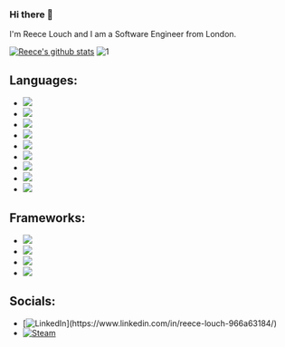 ### Hi there 👋
I'm Reece Louch and I am a Software Engineer from London.

[![Reece's github stats](https://github-readme-stats.vercel.app/api?username=rlouch&theme=tokyonight&count_private=true)](https://github.com/anuraghazra/github-readme-stats)
![1](https://github-readme-stats.vercel.app/api/top-langs/?username=rlouch&theme=tokyonight)

## Languages:
- <img src="https://img.shields.io/badge/java-%23ED8B00.svg?&style=for-the-badge&logo=java&logoColor=white"/>
- <img src="https://img.shields.io/badge/python%20-%2314354C.svg?&style=for-the-badge&logo=python&logoColor=white"/>
- <img src="https://img.shields.io/badge/c%20-%2300599C.svg?&style=for-the-badge&logo=c&logoColor=white"/>
- <img src="https://img.shields.io/badge/c++%20-%2300599C.svg?&style=for-the-badge&logo=c%2B%2B&ogoColor=white"/>
- <img src="https://img.shields.io/badge/html5%20-%23E34F26.svg?&style=for-the-badge&logo=html5&logoColor=white"/>
- <img src="https://img.shields.io/badge/markdown-%23000000.svg?&style=for-the-badge&logo=markdown&logoColor=white"/>
- <img src="https://img.shields.io/badge/latex%20-%23008080.svg?&style=for-the-badge&logo=latex&logoColor=white"/>
- <img src="https://img.shields.io/badge/go-%2300ADD8.svg?&style=for-the-badge&logo=go&logoColor=white"/>
- <img src="https://img.shields.io/badge/mysql-%2300f.svg?&style=for-the-badge&logo=mysql&logoColor=white"/>

## Frameworks:
- <img src="https://img.shields.io/badge/bootstrap%20-%23563D7C.svg?&style=for-the-badge&logo=bootstrap&logoColor=white"/>
- <img src="https://img.shields.io/badge/spring%20-%236DB33F.svg?&style=for-the-badge&logo=spring&logoColor=white"/>
- <img src="https://img.shields.io/badge/pandas%20-%23150458.svg?&style=for-the-badge&logo=pandas&logoColor=white" />
- <img src="https://img.shields.io/badge/numpy%20-%23013243.svg?&style=for-the-badge&logo=numpy&logoColor=white" />

## Socials:
- [![LinkedIn](https://img.shields.io/badge/linkedin%20-%230077B5.svg?&style=for-the-badge&logo=linkedin&logoColor=white")](https://www.linkedin.com/in/reece-louch-966a63184/)
- [![Steam](https://img.shields.io/badge/steam%20-%23000000.svg?&style=for-the-badge&logo=steam&logoColor=white)](https://steamcommunity.com/id/ChangoTheBeast/)

